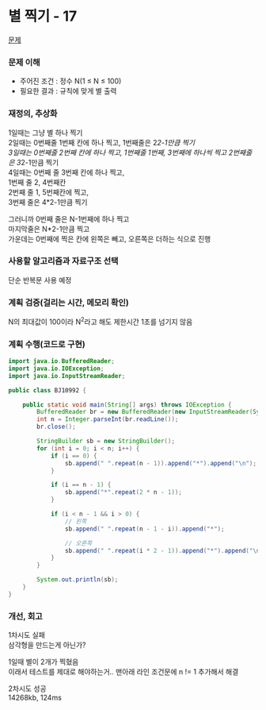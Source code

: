 # 별 찍기 - 17
[문제](https://www.acmicpc.net/problem/10992)

### 문제 이해
- 주어진 조건 : 정수 N(1 ≤ N ≤ 100)  
- 필요한 결과 : 규칙에 맞게 별 출력  

### 재정의, 추상화
1일때는 그냥 별 하나 찍기  
2일때는 0번째줄 1번째 칸에 하나 찍고, 1번째줄은 2*2-1만큼 찍기  
3일때는 0번째줄 2번째 칸에 하나 찍고, 1번째줄 1번째, 3번째에 하나씩 찍고 2번째줄은 3*2-1만큼 찍기  
4일때는 0번째 줄 3번째 칸에 하나 찍고,  
1번째 줄 2, 4번째칸  
2번째 줄 1, 5번째칸에 찍고,  
3번째 줄은 4*2-1만큼 찍기  

그러니까 0번째 줄은 N-1번째에 하나 찍고  
마지막줄은 N*2-1만큼 찍고  
가운데는 0번째에 찍은 칸에 왼쪽은 빼고, 오른쪽은 더하는 식으로 진행  

### 사용할 알고리즘과 자료구조 선택
단순 반복문 사용 예정  

### 계획 검증(걸리는 시간, 메모리 확인)
N의 최대값이 100이라 N<sup>2</sup>라고 해도 제한시간 1초를 넘기지 않음  

### 계획 수행(코드로 구현)
```java
import java.io.BufferedReader;
import java.io.IOException;
import java.io.InputStreamReader;

public class BJ10992 {

    public static void main(String[] args) throws IOException {
        BufferedReader br = new BufferedReader(new InputStreamReader(System.in));
        int n = Integer.parseInt(br.readLine());
        br.close();

        StringBuilder sb = new StringBuilder();
        for (int i = 0; i < n; i++) {
            if (i == 0) {
                sb.append(" ".repeat(n - 1)).append("*").append("\n");
            }

            if (i == n - 1) {
                sb.append("*".repeat(2 * n - 1));
            }

            if (i < n - 1 && i > 0) {
                // 왼쪽
                sb.append(" ".repeat(n - 1 - i)).append("*");

                // 오른쪽
                sb.append(" ".repeat(i * 2 - 1)).append("*").append("\n");
            }
        }

        System.out.println(sb);
    }
}

```
### 개선, 회고
1차시도 실패  
삼각형을 만드는게 아닌가?  

1일때 별이 2개가 찍혔음  
이래서 테스트를 제대로 해야하는거..
맨아래 라인 조건문에 n != 1 추가해서 해결  

2차시도 성공  
14268kb, 124ms